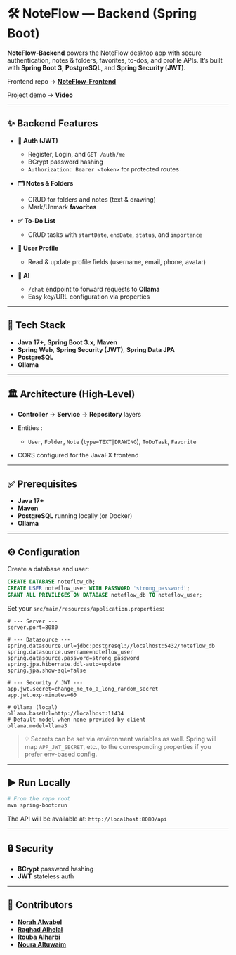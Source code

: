 
# 🛠️ NoteFlow — Backend (Spring Boot)

**NoteFlow-Backend** powers the NoteFlow desktop app with secure authentication, notes & folders, favorites, to-dos, and profile APIs. It’s built with **Spring Boot 3**, **PostgreSQL**, and **Spring Security (JWT)**.

Frontend repo → **[NoteFlow-Frontend](https://github.com/Norahmw21/NoteFlow-Frontend)**

Project demo → **[Video](https://www.canva.com/design/DAGxK9Peo_E/NWPbT8BwOSOVT2sMx37KWQ/watch?utm_content=DAGxK9Peo_E&utm_campaign=designshare&utm_medium=link2&utm_source=uniquelinks&utlId=h3287cf69b3)**

---

## ✨ Backend Features

* **🔐 Auth (JWT)**

  * Register, Login, and `GET /auth/me`
  * BCrypt password hashing
  * `Authorization: Bearer <token>` for protected routes

* **🗂 Notes & Folders**

  * CRUD for folders and notes (text & drawing)
  * Mark/Unmark **favorites**

* **✅ To-Do List**

  * CRUD tasks with `startDate`, `endDate`, `status`, and `importance`

* **👤 User Profile**

  * Read & update profile fields (username, email, phone, avatar)

* **🤖 AI**

  *  `/chat` endpoint to forward requests to **Ollama** 
  * Easy key/URL configuration via properties

---

## 🧰 Tech Stack

* **Java 17+**, **Spring Boot 3.x**, **Maven**
* **Spring Web**, **Spring Security (JWT)**, **Spring Data JPA**
* **PostgreSQL**
*  **Ollama**

---

## 🏛 Architecture (High-Level)

* **Controller** → **Service** → **Repository** layers
* Entities :

  * `User`, `Folder`, `Note` (`type=TEXT|DRAWING`), `ToDoTask`, `Favorite`
* CORS configured for the JavaFX frontend

---


## ✅ Prerequisites

* **Java 17+**
* **Maven**
* **PostgreSQL** running locally (or Docker)
*  **Ollama**

---

## ⚙️ Configuration

Create a database and user:

```sql
CREATE DATABASE noteflow_db;
CREATE USER noteflow_user WITH PASSWORD 'strong_password';
GRANT ALL PRIVILEGES ON DATABASE noteflow_db TO noteflow_user;
```

Set your `src/main/resources/application.properties`:

```properties
# --- Server ---
server.port=8080

# --- Datasource ---
spring.datasource.url=jdbc:postgresql://localhost:5432/noteflow_db
spring.datasource.username=noteflow_user
spring.datasource.password=strong_password
spring.jpa.hibernate.ddl-auto=update
spring.jpa.show-sql=false

# --- Security / JWT ---
app.jwt.secret=change_me_to_a_long_random_secret
app.jwt.exp-minutes=60

# Ollama (local)
ollama.baseUrl=http://localhost:11434
# Default model when none provided by client
ollama.model=llama3

```

> 💡 Secrets can be set via environment variables as well. Spring will map
> `APP_JWT_SECRET`, etc., to the corresponding properties if you prefer env-based config.

---

## ▶️ Run Locally

```bash
# From the repo root
mvn spring-boot:run
```

The API will be available at: `http://localhost:8080/api`

---

## 🔒 Security

* **BCrypt** password hashing
* **JWT** stateless auth

---

## 🤝 Contributors

* **[Norah Alwabel](https://github.com/Norahmw21)**
* **[Raghad Alhelal](https://github.com/Raghadlh)**
* **[Rouba Alharbi](https://github.com/Rubabdran)**
* **[Noura Altuwaim](https://github.com/tunourah)**
